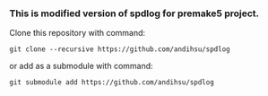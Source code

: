 ### This is modified version of spdlog for premake5 project.

Clone this repository with command:

```
git clone --recursive https://github.com/andihsu/spdlog
```

or add as a submodule with command:

```
git submodule add https://github.com/andihsu/spdlog
```

